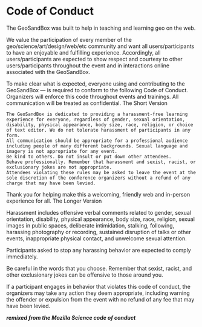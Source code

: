 # Code of Conduct

The GeoSandBox was built to help in teaching and learning geo on the web.

We value the participation of every member of the geo/science/art/design/web/etc community and want all users/participants to have an enjoyable and fulfilling experience. Accordingly, all users/participants are expected to show respect and courtesy to other users/participants throughout the event and in interactions online associated with the GeoSandBox.

To make clear what is expected, everyone using and contributing to the GeoSandBox — is required to conform to the following Code of Conduct. Organizers will enforce this code throughout events and trainings. All communication will be treated as confidential.
The Short Version

    The GeoSandBox is dedicated to providing a harassment-free learning experience for everyone, regardless of gender, sexual orientation, disability, physical appearance, body size, race, religion, or choice of text editor. We do not tolerate harassment of participants in any form.
    All communication should be appropriate for a professional audience including people of many different backgrounds. Sexual language and imagery is not appropriate for any event.
    Be kind to others. Do not insult or put down other attendees.
    Behave professionally. Remember that harassment and sexist, racist, or exclusionary jokes are not appropriate.
    Attendees violating these rules may be asked to leave the event at the sole discretion of the conference organizers without a refund of any charge that may have been levied.

Thank you for helping make this a welcoming, friendly web and in-person experience for all.
The Longer Version

Harassment includes offensive verbal comments related to gender, sexual orientation, disability, physical appearance, body size, race, religion, sexual images in public spaces, deliberate intimidation, stalking, following, harassing photography or recording, sustained disruption of talks or other events, inappropriate physical contact, and unwelcome sexual attention.

Participants asked to stop any harassing behavior are expected to comply immediately.

Be careful in the words that you choose. Remember that sexist, racist, and other exclusionary jokes can be offensive to those around you.

If a participant engages in behavior that violates this code of conduct, the organizers may take any action they deem appropriate, including warning the offender or expulsion from the event with no refund of any fee that may have been levied.

***remixed from the Mozilla Science code of conduct***